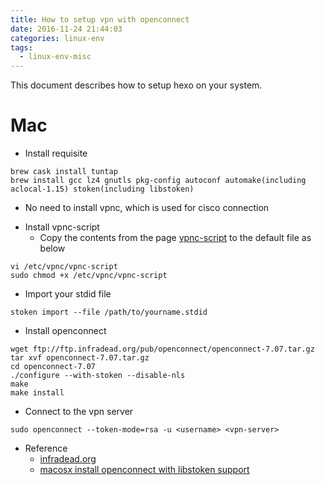 ```yaml
---
title: How to setup vpn with openconnect
date: 2016-11-24 21:44:03
categories: linux-env
tags:
  - linux-env-misc
---
```


This document describes how to setup hexo on your system.

<!-- more -->

# Mac
* Install requisite
```
brew cask install tuntap
brew install gcc lz4 gnutls pkg-config autoconf automake(including aclocal-1.15) stoken(including libstoken)
```
  - No need to install vpnc, which is used for cisco connection
* Install vpnc-script
  - Copy the contents from the page [vpnc-script](http://www.infradead.org/openconnect/vpnc-script.html) to the default file as below
```
vi /etc/vpnc/vpnc-script
sudo chmod +x /etc/vpnc/vpnc-script
```
* Import your stdid file
```
stoken import --file /path/to/yourname.stdid
```
* Install openconnect
```
wget ftp://ftp.infradead.org/pub/openconnect/openconnect-7.07.tar.gz
tar xvf openconnect-7.07.tar.gz
cd openconnect-7.07
./configure --with-stoken --disable-nls
make
make install
```
* Connect to the vpn server
```
sudo openconnect --token-mode=rsa -u <username> <vpn-server>
```
* Reference
  - [infradead.org](http://www.infradead.org/openconnect/index.html)
  - [macosx install openconnect with libstoken support](https://www.techietek.com/2016/01/19/macosx-install-openconnect-with-libstoken-support/)

